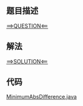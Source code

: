 ## 题目描述

[==>QUESTION<==](https://leetcode.cn/problems/minimum-absolute-difference/)

## 解法

[==>SOLUTION<==](https://leetcode.cn/problems/minimum-absolute-difference/solution/zui-xiao-jue-dui-chai-by-leetcode-soluti-7g0e/)

## 代码

[MinimumAbsDifference.java](https://github.com/Marshal7cc/leetcode-java/blob/master/src/sort/MinimumAbsDifference.java)

